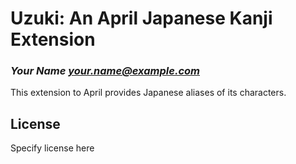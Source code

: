 # Uzuki: An April Japanese Kanji Extension
### _Your Name <your.name@example.com>_

This extension to April provides Japanese aliases of its characters.

## License

Specify license here

